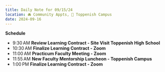 ```yaml
---
title: Daily Note for 09/15/24
location: 🚘 Community Appts, 🏫 Toppenish Campus
date: 2024-09-16
---
```

**Schedule**
- 9:30 AM **Review Learning Contract - Site Visit Toppenish High School**
- 10:30 AM **Finalize Learning Contract - Zoom**
- 11:00 AM **Practicum Faculty Meeting - Zoom**
- 11:55 AM **New Faculty Mentorship Luncheon - Toppenish Campus**
- 1:00 PM **Finalize Learning Contract - Zoom**

